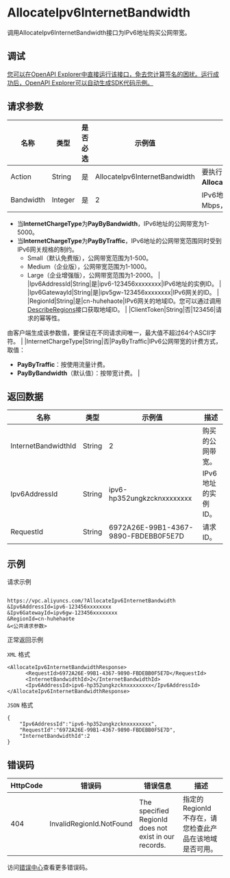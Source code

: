 # AllocateIpv6InternetBandwidth

调用AllocateIpv6InternetBandwidth接口为IPv6地址购买公网带宽。

## 调试

[您可以在OpenAPI Explorer中直接运行该接口，免去您计算签名的困扰。运行成功后，OpenAPI Explorer可以自动生成SDK代码示例。](https://api.aliyun.com/#product=Vpc&api=AllocateIpv6InternetBandwidth&type=RPC&version=2016-04-28)

## 请求参数

|名称|类型|是否必选|示例值|描述|
|--|--|----|---|--|
|Action|String|是|AllocateIpv6InternetBandwidth|要执行的操作，取值：**AllocateIpv6InternetBandwidth**。 |
|Bandwidth|Integer|是|2|IPv6地址的公网带宽，单位：Mbps，取值范围：**1-5000**。

 -   当**InternetChargeType**为**PayByBandwidth**，IPv6地址的公网带宽为1-5000。
-   当**InternetChargeType**为**PayByTraffic**，IPv6地址的公网带宽范围同时受到IPv6网关规格的制约。
    -   Small（默认免费版），公网带宽范围为1-500。
    -   Medium（企业版），公网带宽范围为1-1000。
    -   Large（企业增强版），公网带宽范围为1-2000。 |
|Ipv6AddressId|String|是|ipv6-123456xxxxxxxx|IPv6地址的实例ID。 |
|Ipv6GatewayId|String|是|ipv5gw-123456xxxxxxxx|IPv6网关的ID。 |
|RegionId|String|是|cn-huhehaote|IPv6网关的地域ID。您可以通过调用[DescribeRegions](~~36063~~)接口获取地域ID。 |
|ClientToken|String|否|123456|请求的幂等性。

 由客户端生成该参数值，要保证在不同请求间唯一，最大值不超过64个ASCII字符。 |
|InternetChargeType|String|否|PayByTraffic|IPv6公网带宽的计费方式，取值：

 -   **PayByTraffic**：按使用流量计费。
-   **PayByBandwidth**（默认值）：按带宽计费。 |

## 返回数据

|名称|类型|示例值|描述|
|--|--|---|--|
|InternetBandwidthId|String|2|购买的公网带宽。 |
|Ipv6AddressId|String|ipv6-hp352ungkzcknxxxxxxxx|IPv6地址的实例ID。 |
|RequestId|String|6972A26E-99B1-4367-9890-FBDEBB0F5E7D|请求ID。 |

## 示例

请求示例

```

https://vpc.aliyuncs.com/?AllocateIpv6InternetBandwidth
&Ipv6AddressId=ipv6-123456xxxxxxxx
&Ipv6GatewayId=ipv6gw-123456xxxxxxxx
&RegionId=cn-huhehaote
&<公共请求参数>

```

正常返回示例

`XML` 格式

```
<AllocateIpv6InternetBandwidthResponse>
	  <RequestId>6972A26E-99B1-4367-9890-FBDEBB0F5E7D</RequestId>
	  <InternetBandwidthId>2</InternetBandwidthId>
	  <Ipv6AddressId>ipv6-hp352ungkzcknxxxxxxxx</Ipv6AddressId>
</AllocateIpv6InternetBandwidthResponse>
```

`JSON` 格式

```
{
	"Ipv6AddressId":"ipv6-hp352ungkzcknxxxxxxxx",
	"RequestId":"6972A26E-99B1-4367-9890-FBDEBB0F5E7D",
	"InternetBandwidthId":2
}
```

## 错误码

|HttpCode|错误码|错误信息|描述|
|--------|---|----|--|
|404|InvalidRegionId.NotFound|The specified RegionId does not exist in our records.|指定的 RegionId 不存在，请您检查此产品在该地域是否可用。|

访问[错误中心](https://error-center.alibabacloud.com/status/product/Vpc)查看更多错误码。

